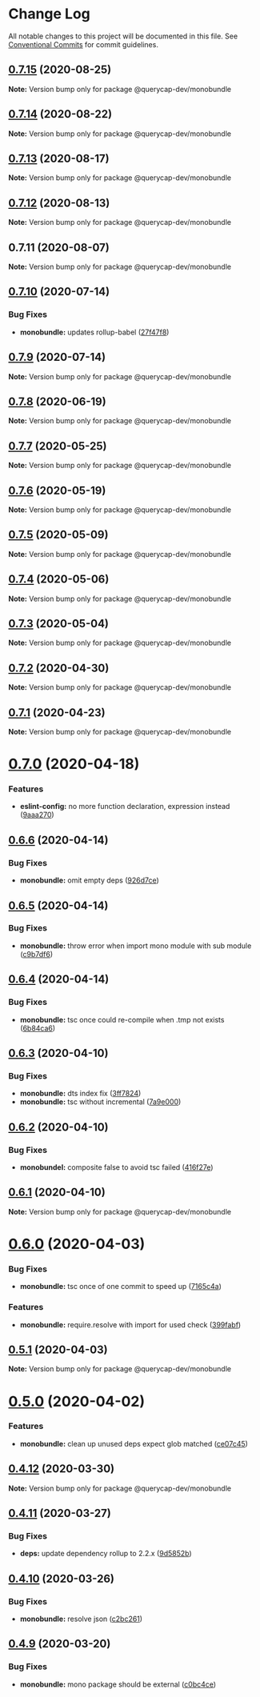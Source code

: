 # Change Log

All notable changes to this project will be documented in this file.
See [Conventional Commits](https://conventionalcommits.org) for commit guidelines.

## [0.7.15](https://github.com/querycap/webappkit/compare/@querycap-dev/monobundle@0.7.14...@querycap-dev/monobundle@0.7.15) (2020-08-25)

**Note:** Version bump only for package @querycap-dev/monobundle





## [0.7.14](https://github.com/querycap/webappkit/compare/@querycap-dev/monobundle@0.7.13...@querycap-dev/monobundle@0.7.14) (2020-08-22)

**Note:** Version bump only for package @querycap-dev/monobundle





## [0.7.13](https://github.com/querycap/webappkit/compare/@querycap-dev/monobundle@0.7.12...@querycap-dev/monobundle@0.7.13) (2020-08-17)

**Note:** Version bump only for package @querycap-dev/monobundle





## [0.7.12](https://github.com/querycap/webappkit/compare/@querycap-dev/monobundle@0.7.11...@querycap-dev/monobundle@0.7.12) (2020-08-13)

**Note:** Version bump only for package @querycap-dev/monobundle





## 0.7.11 (2020-08-07)

**Note:** Version bump only for package @querycap-dev/monobundle





## [0.7.10](https://github.com/querycap/devkit/compare/@querycap-dev/monobundle@0.7.9...@querycap-dev/monobundle@0.7.10) (2020-07-14)

### Bug Fixes

- **monobundle:** updates rollup-babel ([27f47f8](https://github.com/querycap/devkit/commit/27f47f89f360c01cda9bec905292953eac3652c3))

## [0.7.9](https://github.com/querycap/devkit/compare/@querycap-dev/monobundle@0.7.8...@querycap-dev/monobundle@0.7.9) (2020-07-14)

**Note:** Version bump only for package @querycap-dev/monobundle

## [0.7.8](https://github.com/querycap/devkit/compare/@querycap-dev/monobundle@0.7.7...@querycap-dev/monobundle@0.7.8) (2020-06-19)

**Note:** Version bump only for package @querycap-dev/monobundle

## [0.7.7](https://github.com/querycap/devkit/compare/@querycap-dev/monobundle@0.7.6...@querycap-dev/monobundle@0.7.7) (2020-05-25)

**Note:** Version bump only for package @querycap-dev/monobundle

## [0.7.6](https://github.com/querycap/devkit/compare/@querycap-dev/monobundle@0.7.5...@querycap-dev/monobundle@0.7.6) (2020-05-19)

**Note:** Version bump only for package @querycap-dev/monobundle

## [0.7.5](https://github.com/querycap/devkit/compare/@querycap-dev/monobundle@0.7.4...@querycap-dev/monobundle@0.7.5) (2020-05-09)

**Note:** Version bump only for package @querycap-dev/monobundle

## [0.7.4](https://github.com/querycap/devkit/compare/@querycap-dev/monobundle@0.7.3...@querycap-dev/monobundle@0.7.4) (2020-05-06)

**Note:** Version bump only for package @querycap-dev/monobundle

## [0.7.3](https://github.com/querycap/devkit/compare/@querycap-dev/monobundle@0.7.2...@querycap-dev/monobundle@0.7.3) (2020-05-04)

**Note:** Version bump only for package @querycap-dev/monobundle

## [0.7.2](https://github.com/querycap/devkit/compare/@querycap-dev/monobundle@0.7.1...@querycap-dev/monobundle@0.7.2) (2020-04-30)

**Note:** Version bump only for package @querycap-dev/monobundle

## [0.7.1](https://github.com/querycap/devkit/compare/@querycap-dev/monobundle@0.7.0...@querycap-dev/monobundle@0.7.1) (2020-04-23)

**Note:** Version bump only for package @querycap-dev/monobundle

# [0.7.0](https://github.com/querycap/devkit/compare/@querycap-dev/monobundle@0.6.6...@querycap-dev/monobundle@0.7.0) (2020-04-18)

### Features

- **eslint-config:** no more function declaration, expression instead ([9aaa270](https://github.com/querycap/devkit/commit/9aaa270e312e81deee5523efb78730197f7f2ca5))

## [0.6.6](https://github.com/querycap/devkit/compare/@querycap-dev/monobundle@0.6.5...@querycap-dev/monobundle@0.6.6) (2020-04-14)

### Bug Fixes

- **monobundle:** omit empty deps ([926d7ce](https://github.com/querycap/devkit/commit/926d7cedf19d889f97aca189dc1fbca0b8911489))

## [0.6.5](https://github.com/querycap/devkit/compare/@querycap-dev/monobundle@0.6.4...@querycap-dev/monobundle@0.6.5) (2020-04-14)

### Bug Fixes

- **monobundle:** throw error when import mono module with sub module ([c9b7df6](https://github.com/querycap/devkit/commit/c9b7df62af469a9926d14ffc163968ad6f8ee7ca))

## [0.6.4](https://github.com/querycap/devkit/compare/@querycap-dev/monobundle@0.6.3...@querycap-dev/monobundle@0.6.4) (2020-04-14)

### Bug Fixes

- **monobundle:** tsc once could re-compile when .tmp not exists ([6b84ca6](https://github.com/querycap/devkit/commit/6b84ca6a8159557a2d9d9a5cd58a32ffd183ae1b))

## [0.6.3](https://github.com/querycap/devkit/compare/@querycap-dev/monobundle@0.6.2...@querycap-dev/monobundle@0.6.3) (2020-04-10)

### Bug Fixes

- **monobundle:** dts index fix ([3ff7824](https://github.com/querycap/devkit/commit/3ff78247436e0b89b4eead071d005bbfc9695a59))
- **monobundle:** tsc without incremental ([7a9e000](https://github.com/querycap/devkit/commit/7a9e0009f69c058409e083e533c9321b9b517644))

## [0.6.2](https://github.com/querycap/devkit/compare/@querycap-dev/monobundle@0.6.1...@querycap-dev/monobundle@0.6.2) (2020-04-10)

### Bug Fixes

- **monobundel:** composite false to avoid tsc failed ([416f27e](https://github.com/querycap/devkit/commit/416f27e2be0164565116549427b02bc039231a6e))

## [0.6.1](https://github.com/querycap/devkit/compare/@querycap-dev/monobundle@0.6.0...@querycap-dev/monobundle@0.6.1) (2020-04-10)

**Note:** Version bump only for package @querycap-dev/monobundle

# [0.6.0](https://github.com/querycap/devkit/compare/@querycap-dev/monobundle@0.5.1...@querycap-dev/monobundle@0.6.0) (2020-04-03)

### Bug Fixes

- **monobundle:** tsc once of one commit to speed up ([7165c4a](https://github.com/querycap/devkit/commit/7165c4a9b549b4efc4a16f602da9ecf506056276))

### Features

- **monobundle:** require.resolve with import for used check ([399fabf](https://github.com/querycap/devkit/commit/399fabf08b20f0c8ae304ae1d65eff9c9dda762d))

## [0.5.1](https://github.com/querycap/devkit/compare/@querycap-dev/monobundle@0.5.0...@querycap-dev/monobundle@0.5.1) (2020-04-03)

**Note:** Version bump only for package @querycap-dev/monobundle

# [0.5.0](https://github.com/querycap/devkit/compare/@querycap-dev/monobundle@0.4.12...@querycap-dev/monobundle@0.5.0) (2020-04-02)

### Features

- **monobundle:** clean up unused deps expect glob matched ([ce07c45](https://github.com/querycap/devkit/commit/ce07c45b88fb3903ab4fae75fb889d4e9cff2ba7))

## [0.4.12](https://github.com/querycap/devkit/compare/@querycap-dev/monobundle@0.4.11...@querycap-dev/monobundle@0.4.12) (2020-03-30)

**Note:** Version bump only for package @querycap-dev/monobundle

## [0.4.11](https://github.com/querycap/devkit/compare/@querycap-dev/monobundle@0.4.10...@querycap-dev/monobundle@0.4.11) (2020-03-27)

### Bug Fixes

- **deps:** update dependency rollup to 2.2.x ([9d5852b](https://github.com/querycap/devkit/commit/9d5852b4a9704bc90369657df4acdc935a7b0a7b))

## [0.4.10](https://github.com/querycap/devkit/compare/@querycap-dev/monobundle@0.4.9...@querycap-dev/monobundle@0.4.10) (2020-03-26)

### Bug Fixes

- **monobundle:** resolve json ([c2bc261](https://github.com/querycap/devkit/commit/c2bc261b6f00bedbcf6bd57747065aa88e50e730))

## [0.4.9](https://github.com/querycap/devkit/compare/@querycap-dev/monobundle@0.4.8...@querycap-dev/monobundle@0.4.9) (2020-03-20)

### Bug Fixes

- **monobundle:** mono package should be external ([c0bc4ce](https://github.com/querycap/devkit/commit/c0bc4ce0b865b99562df7df10d8ba68301ede85f))
